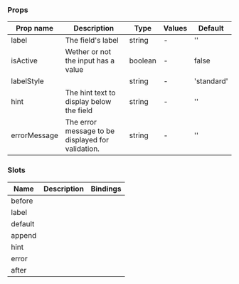 ### Props

| Prop name    | Description                                       | Type    | Values | Default    |
| ------------ | ------------------------------------------------- | ------- | ------ | ---------- |
| label        | The field's label                                 | string  | -      | ''         |
| isActive     | Wether or not the input has a value               | boolean | -      | false      |
| labelStyle   |                                                   | string  | -      | 'standard' |
| hint         | The hint text to display below the field          | string  | -      | ''         |
| errorMessage | The error message to be displayed for validation. | string  | -      | ''         |

### Slots

| Name    | Description | Bindings |
| ------- | ----------- | -------- |
| before  |             |          |
| label   |             |          |
| default |             |          |
| append  |             |          |
| hint    |             |          |
| error   |             |          |
| after   |             |          |
